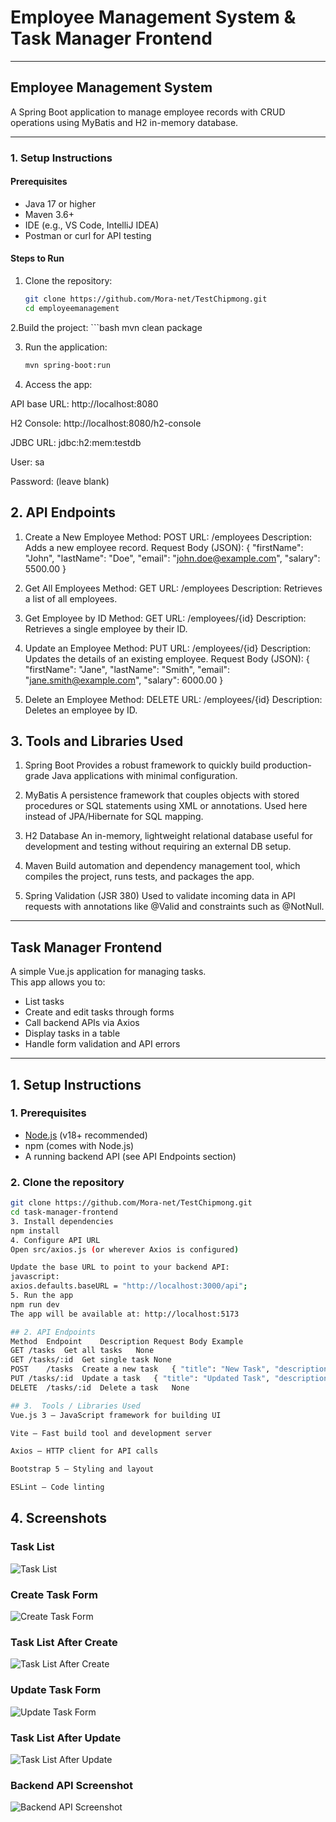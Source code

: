 # Employee Management System & Task Manager Frontend

---

## Employee Management System

A Spring Boot application to manage employee records with CRUD operations using MyBatis and H2 in-memory database.

---

### 1. Setup Instructions

#### Prerequisites

- Java 17 or higher  
- Maven 3.6+  
- IDE (e.g., VS Code, IntelliJ IDEA)  
- Postman or curl for API testing  

#### Steps to Run

1. Clone the repository:
   ```bash
   git clone https://github.com/Mora-net/TestChipmong.git
   cd employeemanagement
2.Build the project:
    ```bash
   mvn clean package
   
3. Run the application:
   ```bash
   mvn spring-boot:run
4. Access the app:

API base URL: http://localhost:8080

H2 Console: http://localhost:8080/h2-console

JDBC URL: jdbc:h2:mem:testdb

User: sa

Password: (leave blank)

## 2. API Endpoints

1. Create a New Employee
Method: POST
URL: /employees
Description: Adds a new employee record.
Request Body (JSON):
{
  "firstName": "John",
  "lastName": "Doe",
  "email": "john.doe@example.com",
  "salary": 5500.00
}

2. Get All Employees
Method: GET
URL: /employees
Description: Retrieves a list of all employees.


3. Get Employee by ID
Method: GET
URL: /employees/{id}
Description: Retrieves a single employee by their ID.


4. Update an Employee
Method: PUT
URL: /employees/{id}
Description: Updates the details of an existing employee.
Request Body (JSON):
{
  "firstName": "Jane",
  "lastName": "Smith",
  "email": "jane.smith@example.com",
  "salary": 6000.00
}


5. Delete an Employee
Method: DELETE
URL: /employees/{id}
Description: Deletes an employee by ID.


## 3. Tools and Libraries Used
1. Spring Boot
Provides a robust framework to quickly build production-grade Java applications with minimal configuration.

2. MyBatis
A persistence framework that couples objects with stored procedures or SQL statements using XML or annotations. Used here instead of JPA/Hibernate for SQL mapping.

3. H2 Database
An in-memory, lightweight relational database useful for development and testing without requiring an external DB setup.

4. Maven
Build automation and dependency management tool, which compiles the project, runs tests, and packages the app.

5. Spring Validation (JSR 380)
Used to validate incoming data in API requests with annotations like @Valid and constraints such as @NotNull.
---

## Task Manager Frontend

A simple Vue.js  application for managing tasks.  
This app allows you to:
- List tasks
- Create and edit tasks through forms
- Call backend APIs via Axios
- Display tasks in a table
- Handle form validation and API errors

---

## 1. Setup Instructions

### 1. Prerequisites
- [Node.js](https://nodejs.org/) (v18+ recommended)
- npm (comes with Node.js)
- A running backend API (see API Endpoints section)

### 2. Clone the repository
```bash
git clone https://github.com/Mora-net/TestChipmong.git
cd task-manager-frontend
3. Install dependencies
npm install
4. Configure API URL
Open src/axios.js (or wherever Axios is configured)

Update the base URL to point to your backend API:
javascript:
axios.defaults.baseURL = "http://localhost:3000/api";
5. Run the app
npm run dev
The app will be available at: http://localhost:5173

## 2. API Endpoints
Method	Endpoint	Description	Request Body Example
GET	/tasks	Get all tasks	None
GET	/tasks/:id	Get single task	None
POST	/tasks	Create a new task	{ "title": "New Task", "description": "Task details" }
PUT	/tasks/:id	Update a task	{ "title": "Updated Task", "description": "Updated details" }
DELETE	/tasks/:id	Delete a task	None

## 3.  Tools / Libraries Used
Vue.js 3 — JavaScript framework for building UI

Vite — Fast build tool and development server

Axios — HTTP client for API calls

Bootstrap 5 — Styling and layout

ESLint — Code linting

 ```
## 4. Screenshots

### Task List
![Task List](https://raw.githubusercontent.com/Mora-net/TestChipmong/main/task-manager-frontend/screenshots/ListTask.png)

### Create Task Form
![Create Task Form](https://raw.githubusercontent.com/Mora-net/TestChipmong/main/task-manager-frontend/screenshots/Create%20Task.png)

### Task List After Create
![Task List After Create](https://raw.githubusercontent.com/Mora-net/TestChipmong/main/task-manager-frontend/screenshots/List%20After%20Create.png)

### Update Task Form
![Update Task Form](https://raw.githubusercontent.com/Mora-net/TestChipmong/main/task-manager-frontend/screenshots/Update%20Task.png)

### Task List After Update
![Task List After Update](https://raw.githubusercontent.com/Mora-net/TestChipmong/main/task-manager-frontend/screenshots/List%20After%20Update.png)

### Backend API Screenshot
![Backend API Screenshot](https://raw.githubusercontent.com/Mora-net/TestChipmong/main/task-manager-frontend/screenshots/BackEnd%20%28API%29.png)










  
